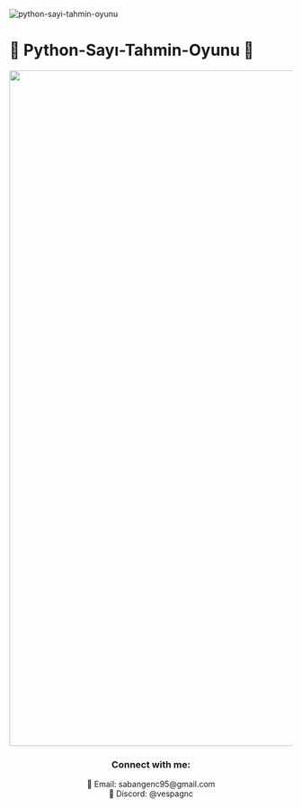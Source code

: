 ![python-sayi-tahmin-oyunu](https://github.com/SabanGnc/Python-Sayi-Tahmin-Oyunu/assets/139702707/a72e266f-b89a-468b-8d6e-7f8d891a66f5)


# 🎲 Python-Sayı-Tahmin-Oyunu 🤔




<div align="center">
  <a href="https://github.com/SabanGnc">
    <img src="https://github.com/SabanGnc/SabanGnc/assets/139702707/cc75e47a-eda0-498f-bc38-1a9a3e6ea37c" alt="Github Stats" width="1200">
  </a>
</div>


<h3 align="center">Connect with me:</h3> 
<p align="center">
  📧 Email: sabangenc95@gmail.com<br>
  💬 Discord: @vespagnc<br>
</p>
